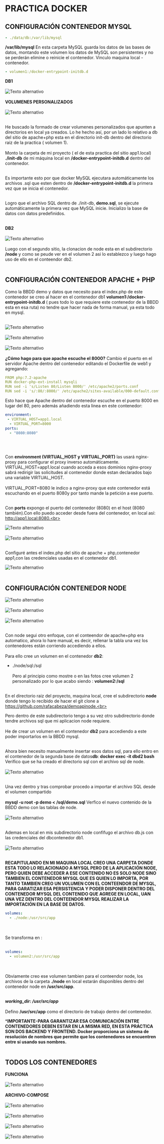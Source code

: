 # PRACTICA DOCKER
## CONFIGURACIÓN CONTENEDOR MYSQL
```yaml
- ./data/db:/var/lib/mysql
```
**/var/lib/mysql** En esta carpeta MySQL guarda los datos de las bases de datos, montando este volumen
los datos de MySQL son persistentes y no se perderán elimine o reinicie el contenedor. Vinculo maquina local - contenedor.
```yaml
- volumen1:/docker-entrypoint-initdb.d
```
**DB1**<br><br>
![Texto alternativo](./imagenes/db1.png)<br><br>
**VOLUMENES PERSONALIZADOS**<br><br>
![Texto alternativo](./imagenes/volumenes.png)<br><br>

He buscado la formado de crear volumenes personalizados que apunten a directorios en local ya creados. Lo he hecho así, por un lado lo relativo a db del sitio de apache+php esta en el directorio init-db dentro del directorio raiz de la practica ( volumen 1).<br><br>
Monto la carpeta de mi proyecto ( el de esta practica del sitio app1.local) **./init-db** de mi máquina local en **/docker-entrypoint-initdb.d** dentro del contenedor.<br><br>

Es importante esto por que docker MySQL ejecutara automáticamente los archivos .sql que esten dentro de **/docker-entrypoint-initdb.d** la primera vez que se inicia el contenedor.<br><br>

Logro que el archivo SQL dentro de ./init-db, **demo.sql**, se ejecute automáticamente la primera vez que MySQL inicie. Inicializo la base de datos con datos predefinidos.<br><br>

**DB2**<br><br>
![Texto alternativo](./imagenes/db2.png)<br><br>
Luego con el segundo sitio, la clonacion de node esta en el subdirectorio **/node** y como se peude ver en el volumen 2 asi lo establezco y luego hago uso de ello en el conteendor db2.
<br><br>

## CONFIGURACIÓN CONTENEDOR APACHE + PHP

Como la BBDD demo y datos que necesito para el index.php de este contenedor se creo al hacer en el contenedor db1 **volumen1:/docker-entrypoint-initdb.d** ( pues todo lo que requiere
este contenedor de la BBDD esta en esa ruta) no tendre que hacer nada de forma manual, ya esta todo en mysql.<br><br>

![Texto alternativo](./imagenes/sitio1.png)<br><br>
![Texto alternativo](./imagenes/db1.png)<br><br>
![Texto alternativo](./imagenes/volumenes.png)<br><br>
**¿Cómo hago para que apache escuche el 8000?**
Cambio el puerto en el servidor Apache dentro del contenedor editando el Dockerfile de web1 y agregando:
``` yaml
FROM php:7.2-apache
RUN docker-php-ext-install mysqli
RUN sed -i 's/Listen 80/Listen 8000/' /etc/apache2/ports.conf
RUN sed -i 's/:80/:8000/' /etc/apache2/sites-available/000-default.conf
```
Esto hace que Apache dentro del contenedor escuche en el puerto 8000 en lugar del 80, pero además añadiendo esta linea en este contenedor:

```yaml
environment:
 - VIRTUAL_HOST=app1.local
  - VIRTUAL_PORT=8000
ports:
  - "8080:8080" 
```
<br><br>

Con **environment (VIRTUAL_HOST y VIRTUAL_PORT)** las usará nginx-proxy para configurar el proxy inverso automáticamente.
VIRTUAL_HOST=app1.local  cuando acceda a esos dominios nginx-proxy sabrá redirigir las solicitudes al contenedor donde estan declarados bajo una variable VIRTUAL_HOST.<br><br>
VIRTUAL_PORT=8080 le indico a nginx-proxy que este contenedor está escuchando en el puerto 8080y por tanto mande la petición a ese puerto.<br><br>

Con **ports** expongo el puerto del contenedor (8080) en el host (8080 también).Con ello puedo acceder desde fuera del contenedor, en local así: http://app1.local:8080.<br><br>

![Texto alternativo](./imagenes/local80800.png)<br><br>
![Texto alternativo](./imagenes/localsolo80.png)<br><br>

Configuré antes el index.php del sitio de apache + php,contenedor app1,con las credenciales usadas en el contenedor db1.

![Texto alternativo](./imagenes/datossitio1.png)<br><br>


## CONFIGURACIÓN CONTENEDOR NODE

![Texto alternativo](./imagenes/db2.png)<br><br>
![Texto alternativo](./imagenes/volumenes.png)<br><br>
![Texto alternativo](./imagenes/app2--local.png)<br><br>

Con node segui otro enfoque, con el conteendor de apache+php era automatico, ahora lo hare manual, es decir, rellenar la tabla una vez los contenedores están corriendo accediendo a ellos.<br><br>
 Para ello cree un volumen en el contenedor **db2**:
- ./node/sql:/sql <br><br>
Pero al principio como mostre o en las fotos cree volumen 2 personalizado por lo que acabo siendo : **volumen2:/sql**<br><br>

En el directorio raiz del proyecto, maquina local, cree el subdirectorio **node** donde tengo lo recibido de hacer el git clone a https://github.com/rafacabeza/demoapinode.<br><br>

Pero dentro de este subdirectorio tengo a su vez otro subdirectorio donde tendre archivos sql que mi aplicacion node requiere. 
<br><br> He de crear un volumen en  el contenedor **db2** para accediendo a este poder importarlos en la BBDD mysql.<br><br>

Ahora bien necesito manualmente insertar esos datos sql, para ello entro en el contenedor de la segunda base de datos**db**:
**docker exec -it dbd2 bash**
Verifico que se ha creado el directorio sql con el archivo sql de node.<br><br>
![Texto alternativo](./imagenes/nodedentro.png)<br><br>

Una vez dentro y tras comprobar procedo a importar el archivo SQL desde el volumen compartido<br><br>
**mysql -u root -p demo < /sql/demo.sql**
Verfico el nuevo contenido de la BBDD demo con las tablas de node.<br><br>
![Texto alternativo](./imagenes/dbapp222.png)<br><br>

Ademas en local en mis subdirectorio node confifugo el archivo db.js con las credenciales del dbcontenedor db1.<br><br>
![Texto alternativo](./imagenes/configdbjs.png)<br><br>

**RECAPITULANDO EN MI MAQUINA LOCAL CREO UNA CARPETA DONDE ESTA TODO LO RELACIONADO A MYSQL PERO DE LA APLICACIÓN NODE,**
**PERO QUIEN DEBE ACCEDER A ESE CONTENIDO NO ES SOLO NODE SINO TAMBIEN EL CONTENEDOR MYSQL QUE ES QUIEN LO IMPORTA,**
**POR TANTO TAMBIEN CREO UN VOLUMEN CON EL CONTEENDOR DE MYSQL, PARA GARATIZAR ESA PERSISTENCIA Y PODER DISPONER DENTRO DEL CONTENEDOR**
**MYSQL DEL CONTENIDO QUE AGREGE EN LOCAL, UAN UNA VEZ DENTRO DEL CONTEENDOR MYSQL REALIZAR LA IMPORTACIÓN EN LA BASE DE DATOS.**

```yaml
volumes:
  - ./node:/usr/src/app
```
<br><br>
Se transforma en :<br><br>

```yaml
volumes:
  - volumen2:/usr/src/app
```
<br><br>
Obviamente creo ese volumen tambien para el conteendor node, los archivos de la carpeta **./node** en local estarán disponibles dentro del contenedor node en **/usr/src/app**.<br><br>

***working_dir: /usr/src/app***<br><br>
Defino **/usr/src/app** como el directorio de trabajo dentro del contenedor.

***IMPORTANTE-PARA GARANTIZAR ESA COMUNICACIÓN ENTRE CONTENEDORES DEBEN ESTAR EN LA MISMA RED, EN ESTA PRÁCTICA SON DOS BACKEND Y FRONTEND. Docker proporciona un sistema de resolución de nombres que permite que los contenedores se encuentren entre sí usando sus nombres.**<br><br>


## TODOS LOS CONTENEDORES
 **FUNCIONA**<br><br>
![Texto alternativo](./imagenes/funcionamientoglocal.png)<br><br>
**ARCHIVO-COMPOSE**<br><br>
![Texto alternativo](./imagenes/COMPOSE1.png)<br><br>
![Texto alternativo](./imagenes/COMPOSE2.png)<br><br>
![Texto alternativo](./imagenes/COMPOSE3.png)<br><br>
![Texto alternativo](./imagenes/COMPOSE4.png)<br><br>